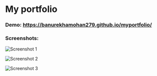 # My portfolio

### Demo: https://banurekhamohan279.github.io/myportfolio/

### Screenshots:

![Screenshot 1](https://github.com/banurekhaMohan279/myportfolio/blob/master/images/screenshot1.png)

![Screenshot 2](https://github.com/banurekhaMohan279/myportfolio/blob/master/images/screenshot2.png)

![Screenshot 3](https://github.com/banurekhaMohan279/myportfolio/blob/master/images/screenshot3.png)

